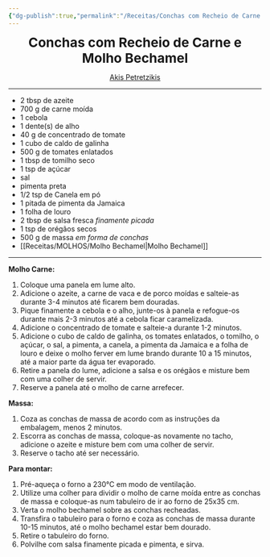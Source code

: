 ```yaml
---
{"dg-publish":true,"permalink":"/Receitas/Conchas com Recheio de Carne e Molho Bechamel/"}
---
```


<div style="text-align: center;"> <span style="font-size: 26px;"><b> Conchas com Recheio de Carne e Molho Bechamel </b></span> </div>

<span class="center"> <center> [Akis Petretzikis](https://akispetretzikis.com/en/recipe/6819/koxylia-gemista-me-kima-kai-mpesamel) </center></span>

---
- 2 tbsp de azeite
- 700 g de carne moída
- 1 cebola
- 1 dente(s) de alho
- 40 g de concentrado de tomate
- 1 cubo de caldo de galinha
- 500 g de tomates enlatados
- 1 tbsp de tomilho seco
- 1 tsp de açúcar
- sal
- pimenta preta
- 1/2 tsp de Canela em pó
- 1 pitada de pimenta da Jamaica
- 1 folha de louro
- 2 tbsp de salsa fresca *finamente picada*
- 1 tsp de orégãos secos
- 500 g de massa *em forma de conchas*
- [[Receitas/MOLHOS/Molho Bechamel\|Molho Bechamel]]
---
**Molho Carne:**
1. Coloque uma panela em lume alto.
2. Adicione o azeite, a carne de vaca e de porco moídas e salteie-as durante 3-4 minutos até ficarem bem douradas.
3. Pique finamente a cebola e o alho, junte-os à panela e refogue-os durante mais 2-3 minutos até a cebola ficar caramelizada.
4. Adicione o concentrado de tomate e salteie-a durante 1-2 minutos.
5. Adicione o cubo de caldo de galinha, os tomates enlatados, o tomilho, o açúcar, o sal, a pimenta, a canela, a pimenta da Jamaica e a folha de louro e deixe o molho ferver em lume brando durante 10 a 15 minutos, até a maior parte da água ter evaporado.
6. Retire a panela do lume, adicione a salsa e os orégãos e misture bem com uma colher de servir.
7. Reserve a panela até o molho de carne arrefecer. 

**Massa:**
1. Coza as conchas de massa de acordo com as instruções da embalagem, menos 2 minutos.
2. Escorra as conchas de massa, coloque-as novamente no tacho, adicione o azeite e misture bem com uma colher de servir. 
3. Reserve o tacho até ser necessário. 

**Para montar:**
1. Pré-aqueça o forno a 230°C em modo de ventilação.
2. Utilize uma colher para dividir o molho de carne moída entre as conchas de massa e coloque-as num tabuleiro de ir ao forno de 25x35 cm.
3. Verta o molho bechamel sobre as conchas recheadas.
4. Transfira o tabuleiro para o forno e coza as conchas de massa durante 10-15 minutos, até o molho bechamel estar bem dourado.
5. Retire o tabuleiro do forno.
6. Polvilhe com salsa finamente picada e pimenta, e sirva.
